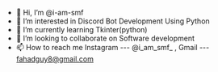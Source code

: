 - 👋 Hi, I’m @i-am-smf
- 👀 I’m interested in Discord Bot Development Using Python
- 🌱 I’m currently learning Tkinter(python)
- 💞️ I’m looking to collaborate on Software development
- 📫 How to reach me Instagram --- @i_am_smf_ , Gmail --- fahadguy8@gmail.com

<!---
i-am-smf/i-am-smf is a ✨ special ✨ repository because its `README.md` (this file) appears on your GitHub profile.
You can click the Preview link to take a look at your changes.
--->
